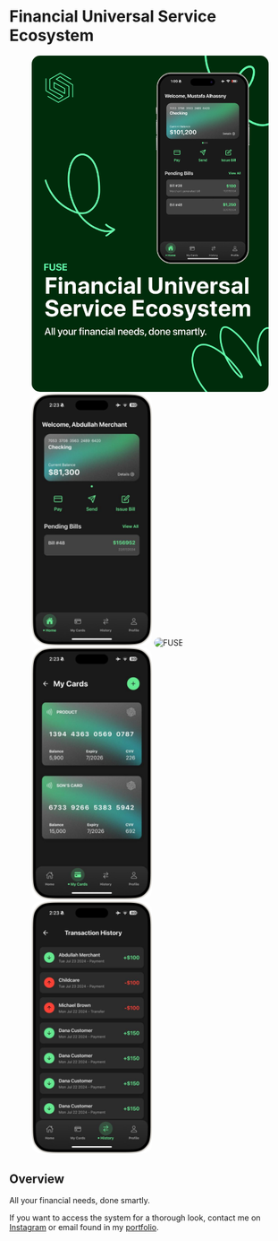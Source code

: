 # Financial Universal Service Ecosystem

<figure style="">
<img src="FUSE-EXPO/assets/Fourth.jpg" alt="FUSE" width="450" he style="border-radius: 15px;"/>
<img src="FUSE-EXPO\assets\iPhone 15 Pro Max.png" alt="FUSE" width="" height="450"style="border-radius: 15px;"/>
<img src="FUSE-EXPO\assets\iPhone 15 Pro Max-1.png-1" alt="FUSE" width="" height="450"style="border-radius: 15px;"/>
<img src="FUSE-EXPO\assets\iPhone 15 Pro Max-2.png" alt="FUSE" width="" height="450"style="border-radius: 15px;"/>
<img src="FUSE-EXPO\assets\iPhone 15 Pro Max-3.png" alt="FUSE" width="" height="450"style="border-radius: 15px;"/>
</figure>

## Overview

All your financial needs, done smartly.

If you want to access the system for a thorough look, contact me on [Instagram](https://www.instagram.com/mustafa_alhasan_) or email found in my [portfolio](https://mustafa-dev.com).
